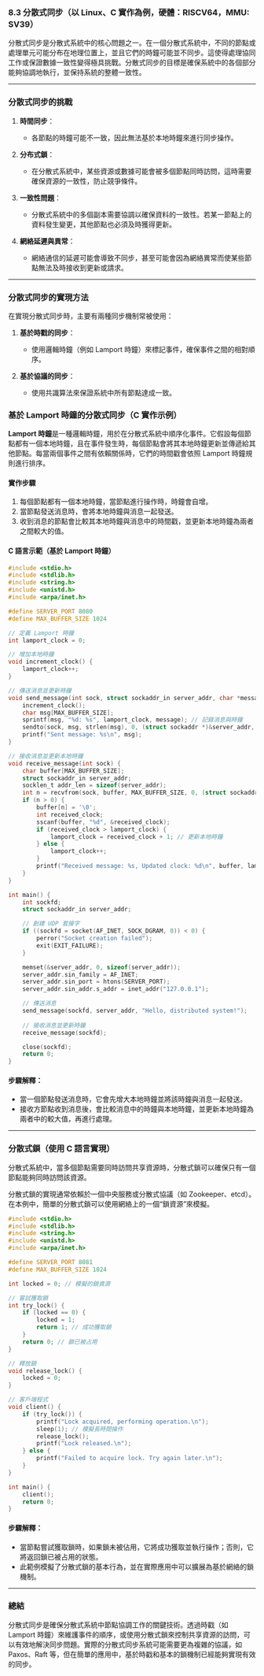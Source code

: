 ### 8.3 分散式同步（以 Linux、C 實作為例，硬體：RISCV64，MMU: SV39）

分散式同步是分散式系統中的核心問題之一。在一個分散式系統中，不同的節點或處理單元可能分布在地理位置上，並且它們的時鐘可能並不同步。這使得處理協同工作或保證數據一致性變得極具挑戰。分散式同步的目標是確保系統中的各個部分能夠協調地執行，並保持系統的整體一致性。

---

### **分散式同步的挑戰**

1. **時間同步**：
   - 各節點的時鐘可能不一致，因此無法基於本地時鐘來進行同步操作。
   
2. **分布式鎖**：
   - 在分散式系統中，某些資源或數據可能會被多個節點同時訪問，這時需要確保資源的一致性，防止競爭條件。

3. **一致性問題**：
   - 分散式系統中的多個副本需要協調以確保資料的一致性。若某一節點上的資料發生變更，其他節點也必須及時獲得更新。

4. **網絡延遲與異常**：
   - 網絡通信的延遲可能會導致不同步，甚至可能會因為網絡異常而使某些節點無法及時接收到更新或請求。

---

### **分散式同步的實現方法**

在實現分散式同步時，主要有兩種同步機制常被使用：

1. **基於時戳的同步**：
   - 使用邏輯時鐘（例如 Lamport 時鐘）來標記事件，確保事件之間的相對順序。

2. **基於協議的同步**：
   - 使用共識算法來保證系統中所有節點達成一致。

### **基於 Lamport 時鐘的分散式同步（C 實作示例）**

**Lamport 時鐘**是一種邏輯時鐘，用於在分散式系統中順序化事件。它假設每個節點都有一個本地時鐘，且在事件發生時，每個節點會將其本地時鐘更新並傳遞給其他節點。每當兩個事件之間有依賴關係時，它們的時間戳會依照 Lamport 時鐘規則進行排序。

#### **實作步驟**

1. 每個節點都有一個本地時鐘，當節點進行操作時，時鐘會自增。
2. 當節點發送消息時，會將本地時鐘與消息一起發送。
3. 收到消息的節點會比較其本地時鐘與消息中的時間戳，並更新本地時鐘為兩者之間較大的值。

#### **C 語言示範（基於 Lamport 時鐘）**

```c
#include <stdio.h>
#include <stdlib.h>
#include <string.h>
#include <unistd.h>
#include <arpa/inet.h>

#define SERVER_PORT 8080
#define MAX_BUFFER_SIZE 1024

// 定義 Lamport 時鐘
int lamport_clock = 0;

// 增加本地時鐘
void increment_clock() {
    lamport_clock++;
}

// 傳送消息並更新時鐘
void send_message(int sock, struct sockaddr_in server_addr, char *message) {
    increment_clock();
    char msg[MAX_BUFFER_SIZE];
    sprintf(msg, "%d: %s", lamport_clock, message); // 記錄消息與時鐘
    sendto(sock, msg, strlen(msg), 0, (struct sockaddr *)&server_addr, sizeof(server_addr));
    printf("Sent message: %s\n", msg);
}

// 接收消息並更新本地時鐘
void receive_message(int sock) {
    char buffer[MAX_BUFFER_SIZE];
    struct sockaddr_in server_addr;
    socklen_t addr_len = sizeof(server_addr);
    int n = recvfrom(sock, buffer, MAX_BUFFER_SIZE, 0, (struct sockaddr *)&server_addr, &addr_len);
    if (n > 0) {
        buffer[n] = '\0';
        int received_clock;
        sscanf(buffer, "%d", &received_clock);
        if (received_clock > lamport_clock) {
            lamport_clock = received_clock + 1; // 更新本地時鐘
        } else {
            lamport_clock++;
        }
        printf("Received message: %s, Updated clock: %d\n", buffer, lamport_clock);
    }
}

int main() {
    int sockfd;
    struct sockaddr_in server_addr;

    // 創建 UDP 套接字
    if ((sockfd = socket(AF_INET, SOCK_DGRAM, 0)) < 0) {
        perror("Socket creation failed");
        exit(EXIT_FAILURE);
    }

    memset(&server_addr, 0, sizeof(server_addr));
    server_addr.sin_family = AF_INET;
    server_addr.sin_port = htons(SERVER_PORT);
    server_addr.sin_addr.s_addr = inet_addr("127.0.0.1");

    // 傳送消息
    send_message(sockfd, server_addr, "Hello, distributed system!");
    
    // 接收消息並更新時鐘
    receive_message(sockfd);

    close(sockfd);
    return 0;
}
```

#### **步驟解釋**：
- 當一個節點發送消息時，它會先增大本地時鐘並將該時鐘與消息一起發送。
- 接收方節點收到消息後，會比較消息中的時鐘與本地時鐘，並更新本地時鐘為兩者中的較大值，再進行處理。

---

### **分散式鎖（使用 C 語言實現）**

分散式系統中，當多個節點需要同時訪問共享資源時，分散式鎖可以確保只有一個節點能夠同時訪問該資源。

分散式鎖的實現通常依賴於一個中央服務或分散式協議（如 Zookeeper、etcd）。在本例中，簡單的分散式鎖可以使用網絡上的一個“鎖資源”來模擬。

```c
#include <stdio.h>
#include <stdlib.h>
#include <string.h>
#include <unistd.h>
#include <arpa/inet.h>

#define SERVER_PORT 8081
#define MAX_BUFFER_SIZE 1024

int locked = 0; // 模擬的鎖資源

// 嘗試獲取鎖
int try_lock() {
    if (locked == 0) {
        locked = 1;
        return 1; // 成功獲取鎖
    }
    return 0; // 鎖已被占用
}

// 釋放鎖
void release_lock() {
    locked = 0;
}

// 客戶端程式
void client() {
    if (try_lock()) {
        printf("Lock acquired, performing operation.\n");
        sleep(1); // 模擬長時間操作
        release_lock();
        printf("Lock released.\n");
    } else {
        printf("Failed to acquire lock. Try again later.\n");
    }
}

int main() {
    client();
    return 0;
}
```

#### **步驟解釋**：
- 當節點嘗試獲取鎖時，如果鎖未被佔用，它將成功獲取並執行操作；否則，它將返回鎖已被占用的狀態。
- 此範例模擬了分散式鎖的基本行為，並在實際應用中可以擴展為基於網絡的鎖機制。

---

### **總結**

分散式同步是確保分散式系統中節點協調工作的關鍵技術。透過時戳（如 Lamport 時鐘）來維護事件的順序，或使用分散式鎖來控制共享資源的訪問，可以有效地解決同步問題。實際的分散式同步系統可能需要更為複雜的協議，如 Paxos、Raft 等，但在簡單的應用中，基於時戳和基本的鎖機制已經能夠實現有效的同步。